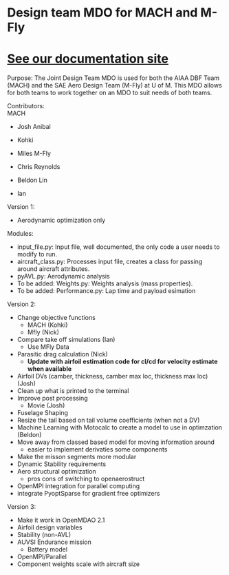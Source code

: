 # Design team MDO for MACH and M-Fly

# [See our documentation site](https://mach-m-fly.github.io/DesignTeamMDO/ "Documentation Site!")

Purpose: The Joint Design Team MDO is used for both the AIAA DBF Team (MACH) and the SAE Aero Design Team (M-Fly) at U of M. 
This MDO allows for both teams to work together on an MDO to suit needs of both teams.



Contributors:  
MACH  

- Josh Anibal 
- Kohki
- Miles
M-Fly   


- Chris Reynolds 
- Beldon Lin
- Ian 


Version 1:
- Aerodynamic optimization only 

Modules:
- input_file.py: Input file, well documented, the only code a user needs to modify to run.
- aircraft_class.py: Processes input file, creates a class for passing around aircraft attributes.
- pyAVL.py: Aerodynamic analysis
- To be added: Weights.py: Weights analysis (mass properties).
- To be added: Performance.py: Lap time and payload esimation



Version 2:


- Change objective functions
	- MACH (Kohki)
	- Mfly (Nick)
- Compare take off simulations (Ian)
	- Use MFly Data
- Parasitic drag calculation (Nick)
	- **Update with airfoil estimation code for cl/cd for velocity estimate when available**
- Airfoil DVs (camber, thickness, camber max loc, thickness max loc) (Josh)
- Clean up what is printed to the terminal 
- Improve post processing
	- Movie (Josh)
- Fuselage Shaping
- Resize the tail based on tail volume coefficients (when not a DV)
- Machine Learning with Motocalc to create a model to use in optimzation (Beldon)
- Move away from classed based model for moving information around 
	- easier to implement derivaties some components
- Make the misson segments more modular 
- Dynamic Stability requirements 
- Aero structural optimization 
	- pros cons of switching to openaerostruct 
- OpenMPI integration for parallel computing 
- integrate PyoptSparse for gradient free optimizers 

Version 3:
- Make it work in OpenMDAO 2.1
- Airfoil design variables
- Stability (non-AVL)
- AUVSI Endurance mission
	- Battery model
- OpenMPI/Parallel
- Component weights scale with aircraft size



